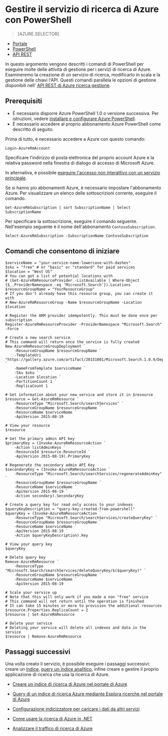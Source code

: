 <properties 
    pageTitle="Gestire le ricerche di Azure con gli script di Powershell | Microsoft Azure | Servizio di ricerca cloud ospitato" 
    description="Gestire il servizio di ricerca di Azure con gli script di PowerShell. Creare o aggiornare un servizio di ricerca di Azure e la gestione delle chiavi amministrazione ricerca Azure" 
    services="search" 
    documentationCenter="" 
    authors="seansaleh" 
    manager="mblythe" 
    editor=""
    tags="azure-resource-manager"/>

<tags 
    ms.service="search" 
    ms.devlang="na" 
    ms.workload="search" 
    ms.topic="article" 
    ms.tgt_pltfrm="powershell" 
    ms.date="08/15/2016" 
    ms.author="seasa"/>

# <a name="manage-your-azure-search-service-with-powershell"></a>Gestire il servizio di ricerca di Azure con PowerShell
> [AZURE.SELECTOR]
- [Portale](search-manage.md)
- [PowerShell](search-manage-powershell.md)
- [API REST](search-get-started-management-api.md)

In questo argomento vengono descritti i comandi di PowerShell per eseguire molte delle attività di gestione per i servizi di ricerca di Azure. Esamineremo la creazione di un servizio di ricerca, modificarlo in scala e la gestione delle chiavi l'API.
Questi comandi parallela le opzioni di gestione disponibili nell' [API REST di Azure ricerca gestione](http://msdn.microsoft.com/library/dn832684.aspx).

## <a name="prerequisites"></a>Prerequisiti
 
- È necessario disporre Azure PowerShell 1.0 o versione successiva. Per istruzioni, vedere [installare e configurare Azure PowerShell](../powershell-install-configure.md).
- È necessario accedere al proprio abbonamento Azure PowerShell come descritto di seguito.

Prima di tutto, è necessario accedere a Azure con questo comando:

    Login-AzureRmAccount

Specificare l'indirizzo di posta elettronica del proprio account Azure e la relativa password nella finestra di dialogo di accesso di Microsoft Azure.

In alternativa, è possibile [eseguire l'accesso non interattivo con un servizio principale](../resource-group-authenticate-service-principal.md).

Se si hanno più abbonamenti Azure, è necessario impostare l'abbonamento Azure. Per visualizzare un elenco delle sottoscrizioni corrente, eseguire il comando.

    Get-AzureRmSubscription | sort SubscriptionName | Select SubscriptionName

Per specificare la sottoscrizione, eseguire il comando seguente. Nell'esempio seguente è il nome dell'abbonamento `ContosoSubscription`.

    Select-AzureRmSubscription -SubscriptionName ContosoSubscription

## <a name="commands-to-help-you-get-started"></a>Comandi che consentono di iniziare

    $serviceName = "your-service-name-lowercase-with-dashes"
    $sku = "free" # or "basic" or "standard" for paid services
    $location = "West US"
    # You can get a list of potential locations with
    # (Get-AzureRmResourceProvider -ListAvailable | Where-Object {$_.ProviderNamespace -eq 'Microsoft.Search'}).Locations
    $resourceGroupName = "YourResourceGroup" 
    # If you don't already have this resource group, you can create it with 
    # New-AzureRmResourceGroup -Name $resourceGroupName -Location $location

    # Register the ARM provider idempotently. This must be done once per subscription
    Register-AzureRmResourceProvider -ProviderNamespace "Microsoft.Search" -Force

    # Create a new search service
    # This command will return once the service is fully created
    New-AzureRmResourceGroupDeployment `
        -ResourceGroupName $resourceGroupName `
        -TemplateUri "https://gallery.azure.com/artifact/20151001/Microsoft.Search.1.0.9/DeploymentTemplates/searchServiceDefaultTemplate.json" `
        -NameFromTemplate $serviceName `
        -Sku $sku `
        -Location $location `
        -PartitionCount 1 `
        -ReplicaCount 1
    
    # Get information about your new service and store it in $resource
    $resource = Get-AzureRmResource `
        -ResourceType "Microsoft.Search/searchServices" `
        -ResourceGroupName $resourceGroupName `
        -ResourceName $serviceName `
        -ApiVersion 2015-08-19
    
    # View your resource
    $resource
    
    # Get the primary admin API key
    $primaryKey = (Invoke-AzureRmResourceAction `
        -Action listAdminKeys `
        -ResourceId $resource.ResourceId `
        -ApiVersion 2015-08-19).PrimaryKey

    # Regenerate the secondary admin API Key
    $secondaryKey = (Invoke-AzureRmResourceAction `
        -ResourceType "Microsoft.Search/searchServices/regenerateAdminKey" `
        -ResourceGroupName $resourceGroupName `
        -ResourceName $serviceName `
        -ApiVersion 2015-08-19 `
        -Action secondary).SecondaryKey

    # Create a query key for read only access to your indexes
    $queryKeyDescription = "query-key-created-from-powershell"
    $queryKey = (Invoke-AzureRmResourceAction `
        -ResourceType "Microsoft.Search/searchServices/createQueryKey" `
        -ResourceGroupName $resourceGroupName `
        -ResourceName $serviceName `
        -ApiVersion 2015-08-19 `
        -Action $queryKeyDescription).Key
    
    # View your query key
    $queryKey

    # Delete query key
    Remove-AzureRmResource `
        -ResourceType "Microsoft.Search/searchServices/deleteQueryKey/$($queryKey)" `
        -ResourceGroupName $resourceGroupName `
        -ResourceName $serviceName `
        -ApiVersion 2015-08-19
        
    # Scale your service up
    # Note that this will only work if you made a non "free" service
    # This command will not return until the operation is finished
    # It can take 15 minutes or more to provision the additional resources
    $resource.Properties.ReplicaCount = 2
    $resource | Set-AzureRmResource
    
    # Delete your service
    # Deleting your service will delete all indexes and data in the service
    $resource | Remove-AzureRmResource
    
## <a name="next-steps"></a>Passaggi successivi
    
Una volta creato il servizio, è possibile eseguire i passaggi successivi: creare un [indice](search-what-is-an-index.md), [query un indice analitico](search-query-overview.md), infine creare e gestire il proprio applicazione di ricerca che usa la ricerca di Azure.

- [Creare un indice di ricerca di Azure nel portale di Azure](search-create-index-portal.md)

- [Query di un indice di ricerca Azure mediante Esplora ricerche nel portale di Azure](search-explorer.md)

- [Configurazione indicizzatore per caricare i dati da altri servizi](search-indexer-overview.md)

- [Come usare la ricerca di Azure in .NET](search-howto-dotnet-sdk.md)

- [Analizzare il traffico di ricerca di Azure](search-traffic-analytics.md)
